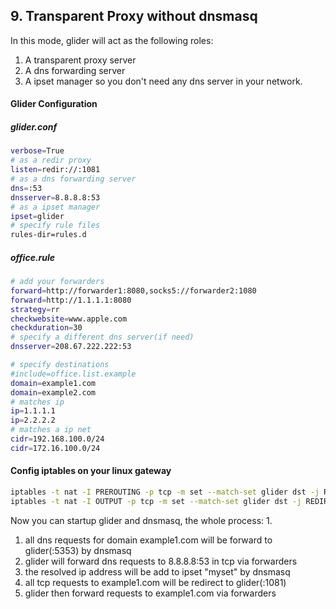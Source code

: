 
## 9. Transparent Proxy without dnsmasq

In this mode, glider will act as the following roles:
1. A transparent proxy server
2. A dns forwarding server
3. A ipset manager
so you don't need any dns server in your network.

#### Glider Configuration
##### glider.conf
```bash
verbose=True
# as a redir proxy
listen=redir://:1081
# as a dns forwarding server
dns=:53
dnsserver=8.8.8.8:53
# as a ipset manager
ipset=glider
# specify rule files
rules-dir=rules.d
```

##### office.rule
```bash
# add your forwarders
forward=http://forwarder1:8080,socks5://forwarder2:1080
forward=http://1.1.1.1:8080
strategy=rr
checkwebsite=www.apple.com
checkduration=30
# specify a different dns server(if need)
dnsserver=208.67.222.222:53

# specify destinations
#include=office.list.example
domain=example1.com
domain=example2.com
# matches ip
ip=1.1.1.1
ip=2.2.2.2
# matches a ip net
cidr=192.168.100.0/24
cidr=172.16.100.0/24
```

#### Config iptables on your linux gateway
```bash
iptables -t nat -I PREROUTING -p tcp -m set --match-set glider dst -j REDIRECT --to-ports 1081
iptables -t nat -I OUTPUT -p tcp -m set --match-set glider dst -j REDIRECT --to-ports 1081
```

Now you can startup glider and dnsmasq, the whole process:
1. 
1. all dns requests for domain example1.com will be forward to glider(:5353) by dnsmasq
2. glider will forward dns requests to 8.8.8.8:53 in tcp via forwarders
3. the resolved ip address will be add to ipset "myset" by dnsmasq
4. all tcp requests to example1.com will be redirect to glider(:1081)
5. glider then forward requests to example1.com via forwarders
